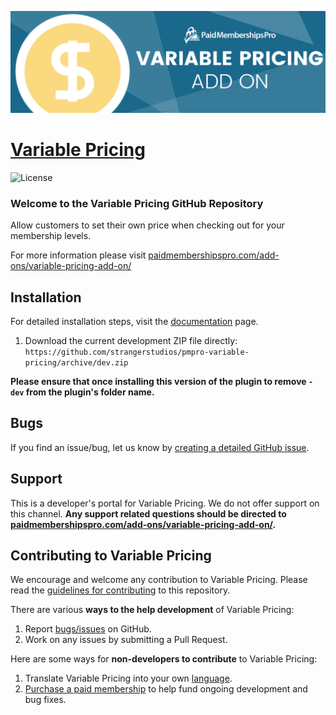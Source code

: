 ![](pmpro-variable-pricing-banner.png)

# [Variable Pricing](https://www.paidmembershipspro.com/add-ons/variable-pricing-add-on/) #
[comment]: # (Generate badges from shields.io, only works for .org plugins to get other stats etc. We'd have to create our own endpoints for Premium plugins)

![License](https://img.shields.io/badge/license-GPL--2.0%2B-red.svg?style=flat-square)

### Welcome to the Variable Pricing GitHub Repository
Allow customers to set their own price when checking out for your membership levels.

For more information please visit [paidmembershipspro.com/add-ons/variable-pricing-add-on/](https://www.paidmembershipspro.com/add-ons/variable-pricing-add-on/)

## Installation ##
For detailed installation steps, visit the [documentation](https://www.paidmembershipspro.com/add-ons/variable-pricing-add-on/) page.

1. Download the current development ZIP file directly: `https://github.com/strangerstudios/pmpro-variable-pricing/archive/dev.zip`

**Please ensure that once installing this version of the plugin to remove `-dev` from the plugin's folder name.**

## Bugs ##
If you find an issue/bug, let us know by [creating a detailed GitHub issue](https://github.com/strangerstudios/pmpro-variable-pricing/issues/new).

## Support ##
This is a developer's portal for Variable Pricing. We do not offer support on this channel. **Any support related questions should be directed to [paidmembershipspro.com/add-ons/variable-pricing-add-on/](https://www.paidmembershipspro.com/add-ons/variable-pricing-add-on/).**

## Contributing to Variable Pricing ##
We encourage and welcome any contribution to Variable Pricing. Please read the [guidelines for contributing](https://github.com/strangerstudios/paid-memberships-pro/blob/dev/.github/CONTRIBUTING.md) to this repository.

There are various **ways to the help development** of Variable Pricing:

1. Report [bugs/issues](https://github.com/strangerstudios/pmpro-variable-pricing/issues/new) on GitHub.
2. Work on any issues by submitting a Pull Request.

Here are some ways for **non-developers to contribute** to Variable Pricing:

1. Translate Variable Pricing into your own [language](https://www.paidmembershipspro.com/paid-memberships-pro-in-your-language/).
2. [Purchase a paid membership](https://paidmembershipspro.com/pricing) to help fund ongoing development and bug fixes.